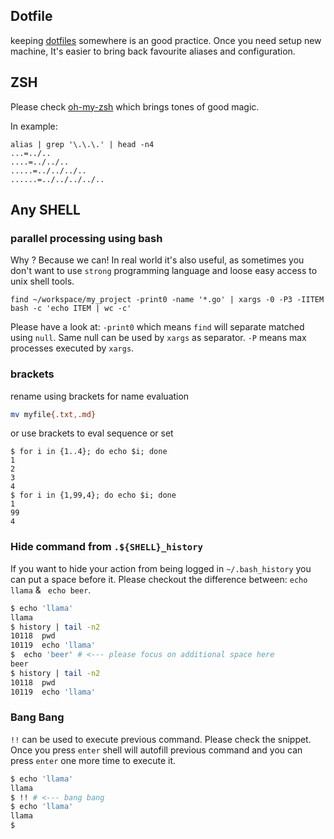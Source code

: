 ## Dotfile

keeping [dotfiles](https://github.com/n0npax/dotfiles) somewhere is an good practice. Once you need setup new machine, It's easier to bring back favourite aliases and configuration.

## ZSH

Please check [oh-my-zsh](https://github.com/ohmyzsh/ohmyzsh) which brings tones of good magic.

In example:
```
alias | grep '\.\.\.' | head -n4
...=../..
....=../../..
.....=../../../..
......=../../../../..
```

## Any SHELL

### parallel processing using bash

Why ? Because we can!
In real world it's also useful, as sometimes you don't want to use `strong` programming language and loose easy access to unix shell tools.

```
find ~/workspace/my_project -print0 -name '*.go' | xargs -0 -P3 -IITEM bash -c 'echo ITEM | wc -c'
```

Please have a look at: `-print0` which means `find` will separate matched using `null`. Same null can be used by `xargs` as separator. `-P` means max processes executed by `xargs`.


### brackets

rename using brackets for name evaluation

```bash
mv myfile{.txt,.md}
```

or use brackets to eval sequence or set
```
$ for i in {1..4}; do echo $i; done  
1
2
3
4
$ for i in {1,99,4}; do echo $i; done
1
99
4
```

### Hide command from `.${SHELL}_history`

If you want to hide your action from being logged in `~/.bash_history` you can put a space before it. Please checkout the difference between: `echo llama` & ` echo beer`.

```bash
$ echo 'llama'      
llama
$ history | tail -n2
10118  pwd
10119  echo 'llama'
$  echo 'beer' # <--- please focus on additional space here    
beer
$ history | tail -n2
10118  pwd
10119  echo 'llama'
```

### Bang Bang

`!!` can be used to execute previous command. Please check the snippet. Once you press `enter` shell will autofill previous command and you can press `enter` one more time to execute it. 

```bash
$ echo 'llama'
llama
$ !! # <--- bang bang
$ echo 'llama'
llama
$ 
```